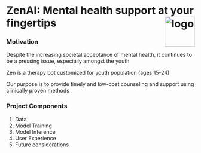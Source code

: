 # ZenAI: Mental health support at your fingertips   <img width="80" align = "right" alt="logo" src="https://github.com/zenn-ai/therapy-bot/assets/97678601/28c9595f-588a-47ff-8c9f-77bc5fd0682a">

### Motivation

Despite the increasing societal acceptance of mental health, it continues to be a pressing issue, especially amongst the youth

Zen is a therapy bot customized for youth population (ages 15-24)

Our purpose is to provide timely and low-cost counseling and support using clinically proven methods

### Project Components
1. Data
2. Model Training
3. Model Inference
4. User Experience
5. Future considerations
